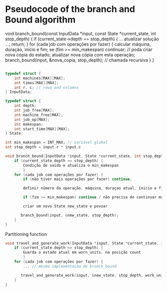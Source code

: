 # Pseudocode of the branch and Bound algorithm

void branch_bound(const InputData *input, const State *current_state, int stop_depth) {
    if (current_state->depth == stop_depth) { ... atualizar solução ...; return; }
    for (cada job com operações por fazer) {
        calcular máquina, duração, início e fim;
        se (fim >= min_makespan) continuar; // poda
        criar nova cópia do estado;
        atualizar nova cópia com esta operação;
        branch_bound(input, &nova_copia, stop_depth); // chamada recursiva
    }
}

```c

typedef struct {
    int machines[MAX][MAX];
    int times[MAX][MAX];
    int r, c; // rows and columns
} InputData;

typedef struct {
    int depth;
    int job_free[MAX];
    int machine_free[MAX];
    int job_op[MAX];
    int makespan;
    int start_time[MAX][MAX];
} State;

int min_makespan = INT_MAX; // variável global
int stop_depth = input.r * input.c

void branch_bound(InputData *input, State *current_state, int stop_depth ) {
    if (current_state.depth == stop_depth) {
        Condição de saída e atualiza o min_makespan
        }
    for (cada job com operações por fazer) {
        if (não tiver mais operações por fazer) continue;

        definir número da operação, máquina, duraçao atual, ínicio e fim da operação;

        if (fim >= min_makespan) continue / não precisa de continuar mais neste branch;

        criar um novo State new_state e povoar

       branch_bound(input, &new_state, stop_depth); 
    }
}

```


Partitioning function

```c
void travel_and_generate_work(InputData *input, State *current_state, int stop_depth, State *array_work_units, int *count ) {
    if (current_state.depth == stop_depth) {
        Guarda o estado atual em worn_units, na posição count
        }
    for (cada job com operações por fazer) {
        ... // mesma implementação de branch_bound

       travel_and_generate_work(input, &new_state, stop_depth, work_units, count); 
    }
}
```
